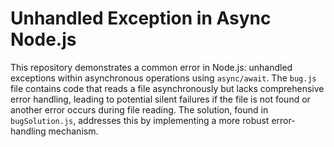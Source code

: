 # Unhandled Exception in Async Node.js

This repository demonstrates a common error in Node.js:  unhandled exceptions within asynchronous operations using `async/await`. The `bug.js` file contains code that reads a file asynchronously but lacks comprehensive error handling, leading to potential silent failures if the file is not found or another error occurs during file reading. The solution, found in `bugSolution.js`, addresses this by implementing a more robust error-handling mechanism.